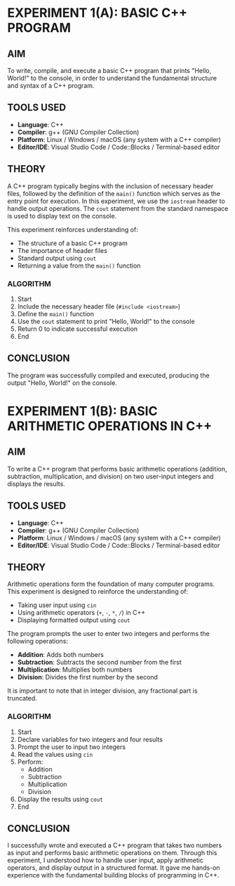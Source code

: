 # EXPERIMENT 1(A): BASIC C++ PROGRAM

## AIM
To write, compile, and execute a basic C++ program that prints "Hello, World!" to the console, in order to understand the fundamental structure and syntax of a C++ program.

## TOOLS USED
- **Language**: C++
- **Compiler**: g++ (GNU Compiler Collection)
- **Platform**: Linux / Windows / macOS (any system with a C++ compiler)
- **Editor/IDE**: Visual Studio Code / Code::Blocks / Terminal-based editor

## THEORY
A C++ program typically begins with the inclusion of necessary header files, followed by the definition of the `main()` function which serves as the entry point for execution. In this experiment, we use the `iostream` header to handle output operations. The `cout` statement from the standard namespace is used to display text on the console. 

This experiment reinforces understanding of:
- The structure of a basic C++ program
- The importance of header files
- Standard output using `cout`
- Returning a value from the `main()` function

### ALGORITHM
1. Start
2. Include the necessary header file (`#include <iostream>`)
3. Define the `main()` function
4. Use the `cout` statement to print "Hello, World!" to the console
5. Return 0 to indicate successful execution
6. End

## CONCLUSION
The program was successfully compiled and executed, producing the output "Hello, World!" on the console.

# EXPERIMENT 1(B): BASIC ARITHMETIC OPERATIONS IN C++

## AIM
To write a C++ program that performs basic arithmetic operations (addition, subtraction, multiplication, and division) on two user-input integers and displays the results.

## TOOLS USED
- **Language**: C++
- **Compiler**: g++ (GNU Compiler Collection)
- **Platform**: Linux / Windows / macOS (any system with a C++ compiler)
- **Editor/IDE**: Visual Studio Code / Code::Blocks / Terminal-based editor

## THEORY
Arithmetic operations form the foundation of many computer programs. This experiment is designed to reinforce the understanding of:
- Taking user input using `cin`
- Using arithmetic operators (`+`, `-`, `*`, `/`) in C++
- Displaying formatted output using `cout`

The program prompts the user to enter two integers and performs the following operations:
- **Addition**: Adds both numbers
- **Subtraction**: Subtracts the second number from the first
- **Multiplication**: Multiplies both numbers
- **Division**: Divides the first number by the second

It is important to note that in integer division, any fractional part is truncated.

### ALGORITHM
1. Start
2. Declare variables for two integers and four results
3. Prompt the user to input two integers
4. Read the values using `cin`
5. Perform:
   - Addition
   - Subtraction
   - Multiplication
   - Division
6. Display the results using `cout`
7. End

## CONCLUSION
I successfully wrote and executed a C++ program that takes two numbers as input and performs basic arithmetic operations on them. Through this experiment, I understood how to handle user input, apply arithmetic operators, and display output in a structured format. It gave me hands-on experience with the fundamental building blocks of programming in C++.

